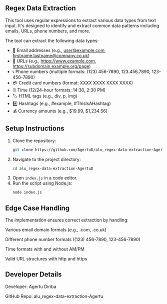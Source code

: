 ## Regex Data Extraction

This tool uses regular expressions to extract various data types from text input. It's designed to identify and extract common data patterns including emails, URLs, phone numbers, and more.

The tool can extract the following data types:
- 📧 Email addresses (e.g., user@example.com, firstname.lastname@company.co.uk)
- 🔗 URLs (e.g., https://www.example.com, https://subdomain.example.org/page)
- 📞 Phone numbers (multiple formats: (123) 456-7890, 123.456.7890, 123-456-7890)
- 💳 Credit card numbers (format: XXXX XXXX XXXX XXXX)
- ⏰ Time (12/24-hour formats: 14:30, 2:30 PM)
- 🏷️ HTML tags (e.g., div, p, img)
- #️⃣ Hashtags (e.g., #example, #ThisIsAHashtag)
- 💰 Currency amounts (e.g., $19.99, $1,234.56)

## Setup Instructions

1. Clone the repository:
   ```sh
   git clone https://github.com/AgertuD/alu_regex-data-extraction-AgertuD.git
   ```
2. Navigate to the project directory:
   ```sh
   cd alu_regex-data-extraction-AgertuD
   ```
3. Open `index.js` in a code editor.
4. Run the script using Node.js:
   ```sh
   node index.js
   ```

## Edge Case Handling

The implementation ensures correct extraction by handling:

Various email domain formats (e.g., .com, .co.uk)

Different phone number formats ((123) 456-7890, 123-456-7890)

Time formats with and without AM/PM

Valid URL structures with http and https

## Developer Details

Developer: Agertu Diriba

GitHub Repo: alu_regex-data-extraction-Agertu
